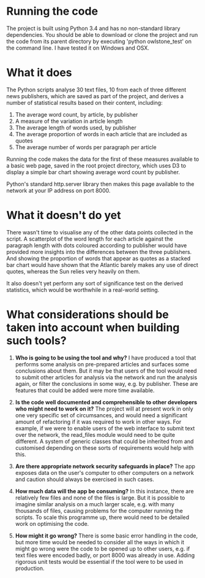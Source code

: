 # Running the code
The project is built using Python 3.4 and has no non-standard library dependencies. You should be able to download or clone the project and run the code from its parent directory by executing 'python owlstone_test' on the command line. I have tested it on Windows and OSX. 

# What it does
The Python scripts analyse 30 text files, 10 from each of three different news publishers, which are saved as part of the project, and derives a number of statistical results based on their content, including: 

1. The average word count, by article, by publisher
2. A measure of the variation in article length
3. The average length of words used, by publisher
4. The average proportion of words in each article that are included as quotes
5. The average number of words per paragraph per article

Running the code makes the data for the first of these measures available to a basic web page, saved in the root project directory, which uses D3 to display a simple bar chart showing average word count by publisher. 

Python's standard http.server library then makes this page available to the network at your IP address on port 8000. 

# What it doesn't do yet
There wasn't time to visualise any of the other data points collected in the script. A scatterplot of the word length for each article against the paragraph length with dots coloured according to publisher would have provided more insights into the differences between the three publishers. And showing the proportion of words that appear as quotes as a stacked bar chart would have shown that the Atlantic barely makes any use of direct quotes, whereas the Sun relies very heavily on them. 

It also doesn't yet perform any sort of significance test on the derived statistics, which would be worthwhile in a real-world setting. 

# What considerations should be taken into account when building such tools?

1. **Who is going to be using the tool and why?**
I have produced a tool that performs some analysis on pre-prepared articles and surfaces some conclusions about them. But it may be that users of the tool would need to submit other articles for analysis via the network and run the analysis again, or filter the conclusions in some way, e.g. by publisher. These are features that could be added were more time available. 

2. **Is the code well documented and comprehensible to other developers who might need to work on it?**
The project will at present work in only one very specific set of circumsances, and would need a significant amount of refactoring if it was required to work in other ways. For example, if we were to enable users of the web interface to submit text over the network, the read_files module would need to be quite different. A system of generic classes that could be inherited from and customised depending on these sorts of requirements would help with this. 

3. **Are there appropriate network security safeguards in place?**
The app exposes data on the user's computer to other computers on a network and caution should always be exercised in such cases. 

4. **How much data will the app be consuming?**
In this instance, there are relatively few files and none of the files is large. But it is possible to imagine similar analysis on a much larger scale, e.g. with many thousands of files, causing problems for the computer running the scripts. To scale this programme up, there would need to be detailed work on optimising the code. 

5. **How might it go wrong?**
There is some basic error handling in the code, but more time would be needed to consider all the ways in which it might go wrong were the code to be opened up to other users, e.g. if text files were encoded badly, or port 8000 was already in use. Adding rigorous unit tests would be essential if the tool were to be used in production. 
